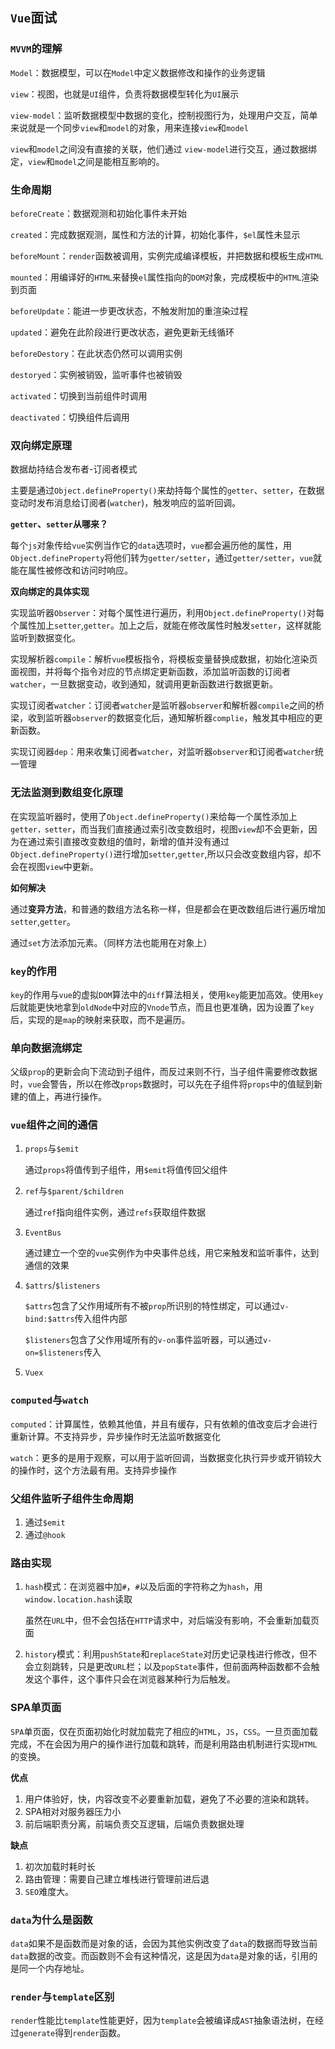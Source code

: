 ## `Vue`面试

### `MVVM`的理解

`Model`：数据模型，可以在`Model`中定义数据修改和操作的业务逻辑

`view`：视图，也就是`UI`组件，负责将数据模型转化为`UI`展示

`view-model`：监听数据模型中数据的变化，控制视图行为，处理用户交互，简单来说就是一个同步`view`和`model`的对象，用来连接`view`和`model`

`view`和`model`之间没有直接的关联，他们通过 `view-model`进行交互，通过数据绑定，`view`和`model`之间是能相互影响的。



### 生命周期

`beforeCreate`：数据观测和初始化事件未开始

`created`：完成数据观测，属性和方法的计算，初始化事件，`$el`属性未显示

`beforeMount`：`render`函数被调用，实例完成编译模板，并把数据和模板生成`HTML`

`mounted`：用编译好的`HTML`来替换`el`属性指向的`DOM`对象，完成模板中的`HTML`渲染到页面

`beforeUpdate`：能进一步更改状态，不触发附加的重渲染过程

`updated`：避免在此阶段进行更改状态，避免更新无线循环

`beforeDestory`：在此状态仍然可以调用实例

`destoryed`：实例被销毁，监听事件也被销毁

`activated`：切换到当前组件时调用

`deactivated`：切换组件后调用



### 双向绑定原理

数据劫持结合发布者-订阅者模式

主要是通过`Object.defineProperty()`来劫持每个属性的`getter`、`setter`，在数据变动时发布消息给订阅者(`watcher`)，触发响应的监听回调。

**`getter`、`setter`从哪来？**

每个`js`对象传给`vue`实例当作它的`data`选项时，`vue`都会遍历他的属性，用`Object.defineProperty`将他们转为`getter/setter`，通过`getter/setter`，`vue`就能在属性被修改和访问时响应。

**双向绑定的具体实现**

实现监听器`Observer`：对每个属性进行遍历，利用`Object.defineProperty()`对每个属性加上`setter`,`getter`。加上之后，就能在修改属性时触发`setter`，这样就能监听到数据变化。

实现解析器`compile`：解析`vue`模板指令，将模板变量替换成数据，初始化渲染页面视图，并将每个指令对应的节点绑定更新函数，添加监听函数的订阅者`watcher`，一旦数据变动，收到通知，就调用更新函数进行数据更新。

实现订阅者`watcher`：订阅者`watcher`是监听器`observer`和解析器`compile`之间的桥梁，收到监听器`observer`的数据变化后，通知解析器`complie`，触发其中相应的更新函数。

实现订阅器`dep`：用来收集订阅者`watcher`，对监听器`observer`和订阅者`watcher`统一管理



### 无法监测到数组变化原理

在实现监听器时，使用了`Object.defineProperty()`来给每一个属性添加上`getter，setter`，而当我们直接通过索引改变数组时，视图`view`却不会更新，因为在通过索引直接改变数组的值时，新增的值并没有通过`Object.defineProperty()`进行增加`setter`,`getter`,所以只会改变数组内容，却不会在视图`view`中更新。

**如何解决**

通过**变异方法**，和普通的数组方法名称一样，但是都会在更改数组后进行遍历增加`setter`,`getter`。

通过`set`方法添加元素。（同样方法也能用在对象上）



### `key`的作用

`key`的作用与`vue`的虚拟`DOM`算法中的`diff`算法相关，使用`key`能更加高效。使用`key`后就能更快地拿到`oldNode`中对应的`Vnode`节点，而且也更准确，因为设置了`key`后，实现的是`map`的映射来获取，而不是遍历。



### 单向数据流绑定

父级`prop`的更新会向下流动到子组件，而反过来则不行，当子组件需要修改数据时，`vue`会警告，所以在修改`props`数据时，可以先在子组件将`props`中的值赋到新建的值上，再进行操作。



### `vue`组件之间的通信

1. `props`与`$emit`

   通过`props`将值传到子组件，用`$emit`将值传回父组件

2. `ref`与`$parent/$children`

   通过`ref`指向组件实例，通过`refs`获取组件数据

3. `EventBus`

   通过建立一个空的`vue`实例作为中央事件总线，用它来触发和监听事件，达到通信的效果

4. `$attrs`/`$listeners`

   `$attrs`包含了父作用域所有不被`prop`所识别的特性绑定，可以通过`v-bind:$attrs`传入组件内部

   `$listeners`包含了父作用域所有的`v-on`事件监听器，可以通过`v-on=$listeners`传入

5. `Vuex`



### `computed`与`watch`

`computed`：计算属性，依赖其他值，并且有缓存，只有依赖的值改变后才会进行重新计算。不支持异步，异步操作时无法监听数据变化

`watch`：更多的是用于观察，可以用于监听回调，当数据变化执行异步或开销较大的操作时，这个方法最有用。支持异步操作



### 父组件监听子组件生命周期

1. 通过`$emit`
2. 通过`@hook`



### 路由实现

1. `hash`模式：在浏览器中加`#`，`#`以及后面的字符称之为`hash`，用`window.location.hash`读取

   虽然在`URL`中，但不会包括在`HTTP`请求中，对后端没有影响，不会重新加载页面

2. `history`模式：利用`pushState`和`replaceState`对历史记录栈进行修改，但不会立刻跳转，只是更改`URL`栏；以及`popState`事件，但前面两种函数都不会触发这个事件，这个事件只会在浏览器某种行为后触发。



### SPA单页面

`SPA`单页面，仅在页面初始化时就加载完了相应的`HTML`，`JS`，`CSS`。一旦页面加载完成，不在会因为用户的操作进行加载和跳转，而是利用路由机制进行实现`HTML`的变换。

**优点**

1. 用户体验好，快，内容改变不必要重新加载，避免了不必要的渲染和跳转。
2. SPA相对对服务器压力小
3. 前后端职责分离，前端负责交互逻辑，后端负责数据处理

**缺点**

1. 初次加载时耗时长
2. 路由管理：需要自己建立堆栈进行管理前进后退
3. `SEO`难度大。



### `data`为什么是函数

`data`如果不是函数而是对象的话，会因为其他实例改变了`data`的数据而导致当前`data`数据的改变。而函数则不会有这种情况，这是因为`data`是对象的话，引用的是同一个内存地址。



### `render`与`template`区别

`render`性能比`template`性能更好，因为`template`会被编译成`AST`抽象语法树，在经过`generate`得到`render`函数。

